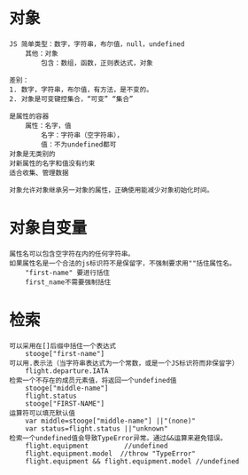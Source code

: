 # 对象
    JS 简单类型：数字，字符串，布尔值，null，undefined
        其他：对象
            包含：数组，函数，正则表达式，对象

    差别：
    1. 数字，字符串，布尔值，有方法，是不变的。
    2. 对象是可变键控集合，“可变” “集合”

    是属性的容器
        属性：名字，值
            名字：字符串（空字符串），
            值：不为undefined都可
    对象是无类别的
    对新属性的名字和值没有约束
    适合收集、管理数据

    对象允许对象继承另一对象的属性，正确使用能减少对象初始化时间。

# 对象自变量
    属性名可以包含空字符在内的任何字符串。
    如果属性名是一个合法的js标识符不是保留字，不强制要求用""括住属性名。
        "first-name" 要进行括住
        first_name不需要强制括住
        
# 检索
    可以采用在[]后缀中括住一个表达式
        stooge["first-name"]
    可以用.表示法（当字符串表达式为一个常数，或是一个JS标识符而非保留字）
        flight.departure.IATA
    检索一个不存在的成员元素值，将返回一个undefined值
        stooge["middle-name"]
        flight.status
        stooge["FIRST-NAME"]
    运算符可以填充默认值
        var middle=stooge["middle-name"] ||"(none)"
        var status=flight.status ||"unknown"
    检索一个undefined值会导致TypeError异常。通过&&运算来避免错误。
        flight.equipment         //undefined
        flight.equipment.model  //throw "TypeError"
        flight.equipment && flight.equipment.model //undefined